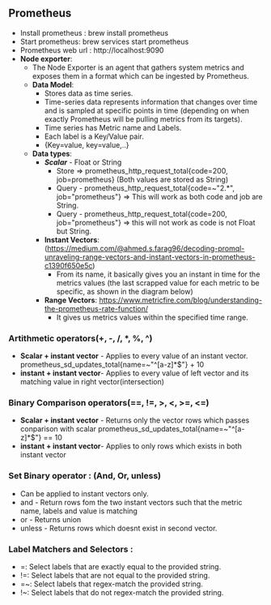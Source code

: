 ## Prometheus
- Install prometheus : brew install prometheus
- Start prometheus: brew services start prometheus
- Prometheus web url : http://localhost:9090
- **Node exporter**:
   - The Node Exporter is an agent that gathers system metrics and exposes them in a format which can be ingested by Prometheus.
   - **Data Model**:
     - Stores data as time series.
     - Time-series data represents information that changes over time and is sampled at specific points in time (depending on when exactly Prometheus will be pulling metrics from its targets). 
     - Time series has Metric name and Labels.
     - Each label is a Key/Value pair.
     - <metric name>{Key=value, key=value,..}
  - **Data types**:
    - ***Scalar*** - Float or String
       - Store => prometheus_http_request_total{code=200, job=prometheus} (Both values are stored as String)
       - Query - prometheus_http_request_total{code=~"2.*", job="prometheus"} => This will work as both code and job are String.
       - Query - prometheus_http_request_total{code=200, job="prometheus"} => this will not work as code is not Float but String.
    - **Instant Vectors**: (https://medium.com/@ahmed.s.farag96/decoding-promql-unraveling-range-vectors-and-instant-vectors-in-prometheus-c1390f650e5c)
       - From its name, it basically gives you an instant in time for the metrics values (the last scrapped value for each metric to be specific, as shown in the diagram below)
    - **Range Vectors**: https://www.metricfire.com/blog/understanding-the-prometheus-rate-function/
       -  It gives us metrics values within the specified time range.
     
### Artithmetic operators(+, -, /, *, %, ^)
  - **Scalar + instant vector** - Applies to every value of an instant vector. prometheus_sd_updates_total{name=~"^[a-z]*$"} + 10
  - **instant + instant vector**- Applies to every value of left vector and its matching value in right vector(intersection)

### Binary Comparison operators(==, !=, >, <, >=, <=)
  - **Scalar + instant vector** - Returns only the vector rows which passes conparison with scalar prometheus_sd_updates_total{name=~"^[a-z]*$"}  ==  10
  - **instant + instant vector**- Applies to only rows which exists in both instant vector

### Set Binary operator : (And, Or, unless)
   - Can be applied to instant vectors only.
   - and - Return rows fom the two instant vectors such that the metric name, labels and value is matching
   - or - Returns union
   - unless - Returns rows which doesnt exist in second vector.

### Label Matchers and Selectors :  
   -  =: Select labels that are exactly equal to the provided string.
   - !=: Select labels that are not equal to the provided string.
   - =~: Select labels that regex-match the provided string.
   - !~: Select labels that do not regex-match the provided string.        
